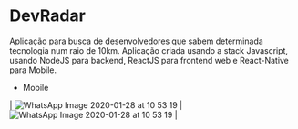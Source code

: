 # DevRadar

Aplicação para busca de desenvolvedores que sabem determinada tecnologia num raio de 10km. Aplicação criada usando a stack Javascript, usando NodeJS para backend, ReactJS para frontend web e React-Native para Mobile.

- Mobile

| ![WhatsApp Image 2020-01-28 at 10 53 19](https://user-images.githubusercontent.com/45443883/73270766-1cbd9680-41be-11ea-8f59-a6920d4af428.jpeg) | ![WhatsApp Image 2020-01-28 at 10 53 19](https://user-images.githubusercontent.com/45443883/73270766-1cbd9680-41be-11ea-8f59-a6920d4af428.jpeg) |
